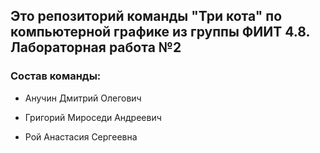 ## Это репозиторий команды "Три кота" по компьютерной графике из группы ФИИТ 4.8. Лабораторная работа №2
### Состав команды:

- Анучин Дмитрий Олегович

- Григорий Мироседи Андреевич

- Рой Анастасия Сергеевна
